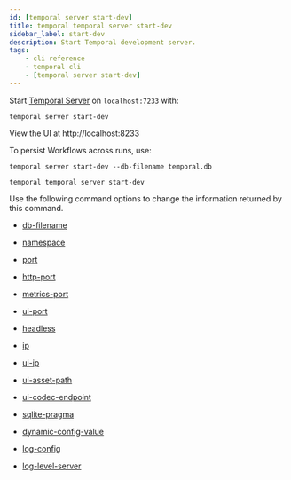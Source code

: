 ```yaml
---
id: [temporal server start-dev]
title: temporal temporal server start-dev
sidebar_label: start-dev
description: Start Temporal development server.
tags:
	- cli reference
	- temporal cli
	- [temporal server start-dev]
---
```


Start [Temporal Server](/concepts/what-is-the-temporal-server) on `localhost:7233` with:

`temporal server start-dev`

View the UI at http://localhost:8233

To persist Workflows across runs, use:

`temporal server start-dev --db-filename temporal.db`

`temporal temporal server start-dev`

Use the following command options to change the information returned by this command.



- [db-filename](/cli/cmd-options/db-filename)

- [namespace](/cli/cmd-options/namespace)

- [port](/cli/cmd-options/port)

- [http-port](/cli/cmd-options/http-port)

- [metrics-port](/cli/cmd-options/metrics-port)

- [ui-port](/cli/cmd-options/ui-port)

- [headless](/cli/cmd-options/headless)

- [ip](/cli/cmd-options/ip)

- [ui-ip](/cli/cmd-options/ui-ip)

- [ui-asset-path](/cli/cmd-options/ui-asset-path)

- [ui-codec-endpoint](/cli/cmd-options/ui-codec-endpoint)

- [sqlite-pragma](/cli/cmd-options/sqlite-pragma)

- [dynamic-config-value](/cli/cmd-options/dynamic-config-value)

- [log-config](/cli/cmd-options/log-config)

- [log-level-server](/cli/cmd-options/log-level-server)


